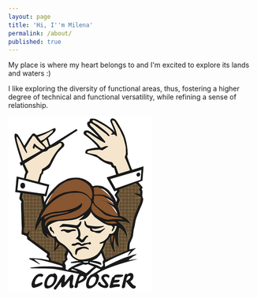 ```yaml
---
layout: page
title: 'Hi, I''m Milena'
permalink: /about/
published: true
---
```

My place is where my heart belongs to and I'm excited to explore its lands and waters :)

I like exploring the diversity of functional areas, thus,  fostering a higher degree of technical and functional versatility, while refining a sense of relationship.




<img src="\assets\images\logo-composer-transparent.png">
